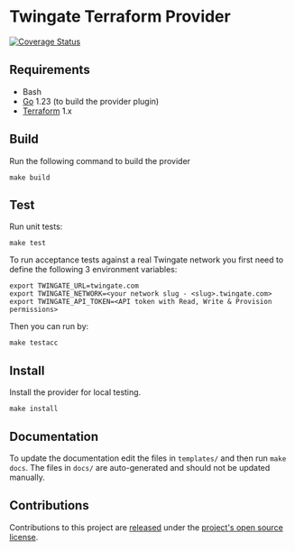 
# Twingate Terraform Provider

[![Coverage Status](https://coveralls.io/repos/github/Twingate/terraform-provider-twingate/badge.svg?branch=main&t=rqgifB)](https://coveralls.io/github/Twingate/terraform-provider-twingate?branch=main)

## Requirements

- Bash
- [Go](https://golang.org/doc/install) 1.23 (to build the provider plugin)
- [Terraform](https://www.terraform.io/downloads.html) 1.x

## Build

Run the following command to build the provider

```shell
make build
```

## Test

Run unit tests:

```shell
make test
```

To run acceptance tests against a real Twingate network you first need to define the following 3 environment variables:

```shell
export TWINGATE_URL=twingate.com 
export TWINGATE_NETWORK=<your network slug - <slug>.twingate.com>
export TWINGATE_API_TOKEN=<API token with Read, Write & Provision permissions>
```

Then you can run by:

```shell
make testacc
```

## Install

Install the provider for local testing.

```shell
make install
```

## Documentation

To update the documentation edit the files in `templates/` and then run `make docs`.  The files in `docs/` are auto-generated and should not be updated manually.

## Contributions

Contributions to this project are [released](https://help.github.com/articles/github-terms-of-service/#6-contributions-under-repository-license) under the [project's open source license](LICENSE).
